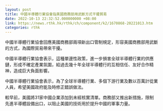```yaml
---
layout: post
title: 中國半導體行業協會指美國商務部用武斷方式干擾貿易
date: 2022-10-13 22:32:52.000000000 +08:00
link: https://news.rthk.hk/rthk/ch/component/k2/1670868-20221013.htm
categories: rthk
---
```


中國半導體行業協會回應美國商務部兩項新出口管制規定，形容美國商務部用武斷的方式，為國際貿易帶來干擾。 

中國半導體行業協會表示，這種單邊性政策，進一步損害全球半導體行業的供應鏈，形成不確定產業氛圍，給過去幾十年全球半導體行的互相信任、友好合作精神，造成巨大負面影響。 

中國半導體行業協會表示，為了全球半導體行業、多個下游行業及數以百萬計從業人員，希望美國政府能及時修正錯誤做法。

較早前，美國將31家中國企業添加到未經核實清單。商務部又推出新措施，限制先進半導體設備出口，以阻止美國的技術用於提升中國的軍事力量。
